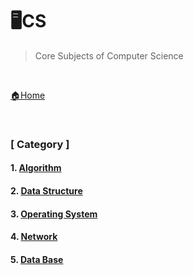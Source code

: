 # 🖥CS

> Core Subjects of Computer Science

<br>

[🏠Home](https://github.com/batboy118/Study_Note)

<br>

### [ Category ]

#### 1. [Algorithm](Algorithm/README.md)

#### 2. [Data Structure](DataStructure/README.md)

#### 3. [Operating System](OperatingSystem/README.md)

#### 4. [Network](Network/README.md)

#### 5. [Data Base](DataBase/README.md)

